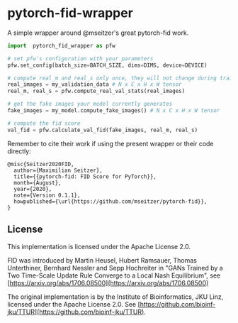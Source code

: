 # pytorch-fid-wrapper
A simple wrapper around @mseitzer's great pytorch-fid work.

```python
import  pytorch_fid_wrapper as pfw

# set pfw's configuration with your parameters
pfw.set_config(batch_size=BATCH_SIZE, dims=DIMS, device=DEVICE)

# compute real_m and real_s only once, they will not change during training
real_images = my_validation_data # N x C x H x W tensor
real_m, real_s = pfw.compute_real_val_stats(real_images)

# get the fake images your model currently generates
fake_images = my_model.compute_fake_images() # N x C x H x W tensor

# compute the fid score
val_fid = pfw.calculate_val_fid(fake_images, real_m, real_s)
```

Remember to cite their work if using the present wrapper or their code directly:

```
@misc{Seitzer2020FID,
  author={Maximilian Seitzer},
  title={{pytorch-fid: FID Score for PyTorch}},
  month={August},
  year={2020},
  note={Version 0.1.1},
  howpublished={\url{https://github.com/mseitzer/pytorch-fid}},
}
```

## License

This implementation is licensed under the Apache License 2.0.

FID was introduced by Martin Heusel, Hubert Ramsauer, Thomas Unterthiner, Bernhard Nessler and Sepp Hochreiter in "GANs Trained by a Two Time-Scale Update Rule Converge to a Local Nash Equilibrium", see [https://arxiv.org/abs/1706.08500](https://arxiv.org/abs/1706.08500)

The original implementation is by the Institute of Bioinformatics, JKU Linz, licensed under the Apache License 2.0.
See [https://github.com/bioinf-jku/TTUR](https://github.com/bioinf-jku/TTUR).
